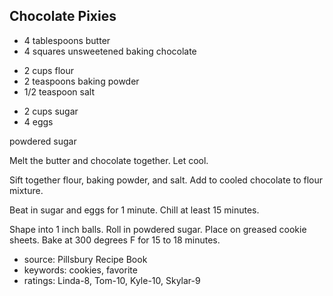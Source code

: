 Chocolate Pixies
----------------

- 4 tablespoons butter
- 4 squares unsweetened baking chocolate
<!-- -->
- 2 cups flour
- 2 teaspoons baking powder
- 1/2 teaspoon salt
<!-- -->
- 2 cups sugar
- 4 eggs

powdered sugar

Melt the butter and chocolate together.  Let cool.

Sift together flour, baking powder, and salt.  Add to cooled chocolate
to flour mixture.

Beat in sugar and eggs for 1 minute.  Chill at least 15 minutes.

Shape into 1 inch balls.  Roll in powdered sugar.  Place on greased
cookie sheets.  Bake at 300 degrees F for 15 to 18 minutes.

- source: Pillsbury Recipe Book
- keywords: cookies, favorite
- ratings: Linda-8, Tom-10, Kyle-10, Skylar-9
